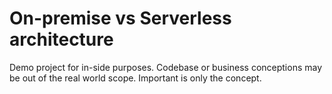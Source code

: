 # On-premise vs Serverless architecture

Demo project for in-side purposes.
Codebase or business conceptions may be out of the real world scope. 
Important is only the concept.
